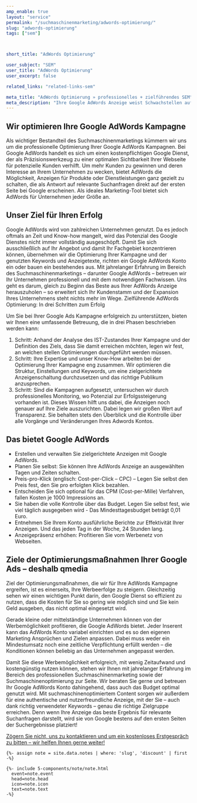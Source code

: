 ```yaml
---
amp_enable: true
layout: "service"
permalink: "/suchmaschinenmarketing/adwords-optimierung/"
slug: "adwords-optimierung"
tags: ["sem"]



short_title: "AdWords Optimierung"

user_subject: "SEM"
user_title: "AdWords Optimierung"
user_excerpt: false

related_links: "related-links-sem"

meta_title: "AdWords Optimierung » professionelles + zielführendes SEM"
meta_description: "Ihre Google AdWords Anzeige weist Schwachstellen auf? Analyse, Zieldefinition und Optimierung ► wir verhelfen Ihrer Anzeige zum Erfolg! Alle Infos hier ✓ Keyword: Google AdWords"
---
```


## Wir optimieren Ihre Google AdWords Kampagne
Als wichtiger Bestandteil des Suchmaschinenmarketings kümmern wir uns um die professionelle Optimierung Ihrer Google AdWords Kampagnen. Bei Google AdWords handelt es sich um einen kostenpflichtigen Google Dienst, der als Präzisionswerkzeug zu einer optimalen Sichtbarkeit Ihrer Webseite für potenzielle Kunden verhilft. Um mehr Kunden zu gewinnen und deren Interesse an Ihrem Unternehmen zu wecken, bietet AdWords die Möglichkeit, Anzeigen für Produkte oder Dienstleistungen ganz gezielt zu schalten, die als Antwort auf relevante Suchanfragen direkt auf der ersten Seite bei Google erscheinen. Als ideales Marketing-Tool bietet sich AdWords für Unternehmen jeder Größe an. 

## Unser Ziel für Ihren Erfolg 
Google AdWords wird von zahlreichen Unternehmen genutzt. Da es jedoch oftmals an Zeit und Know-how mangelt, wird das Potenzial des Google Dienstes nicht immer vollständig ausgeschöpft. Damit Sie sich ausschließlich auf Ihr Angebot und damit Ihr Fachgebiet konzentrieren können, übernehmen wir die Optimierung Ihrer Kampagne und der genutzten Keywords und Anzeigetexte, richten ein Google AdWords Konto ein oder bauen ein bestehendes aus. Mit jahrelanger Erfahrung im Bereich des Suchmaschinenmarketings – darunter Google AdWords – betreuen wir Ihr Unternehmen professionell und mit dem notwendigen Fachwissen. Uns geht es darum, gleich zu Beginn das Beste aus Ihrer AdWords Anzeige herauszuholen – so erweitert sich Ihr Kundenstamm und der Expansion Ihres Unternehmens steht nichts mehr im Wege. 
Zielführende AdWords Optimierung: In drei Schritten zum Erfolg 

Um Sie bei Ihrer Google Ads Kampagne erfolgreich zu unterstützen, bieten wir Ihnen eine umfassende Betreuung, die in drei Phasen beschrieben werden kann:
1.	Schritt: Anhand der Analyse des IST-Zustandes Ihrer Kampagne und der Definition des Ziels, dass Sie damit erreichen möchten, legen wir fest, an welchen stellen Optimierungen durchgeführt werden müssen. 
2.	Schritt: Ihre Expertise und unser Know-How arbeiten bei der Optimierung Ihrer Kampagne eng zusammen. Wir optimieren die Struktur, Einstellungen und Keywords, um eine zielgerichtete Anzeigenschaltung durchzusetzen und das richtige Publikum anzusprechen. 
3.	Schritt: Sind die Kampagnen aufgesetzt, untersuchen wir durch professionelles Monitoring, wo Potenzial zur Erfolgssteigerung vorhanden ist. Dieses Wissen hilft uns dabei, die Anzeigen noch genauer auf Ihre Ziele auszurichten. Dabei legen wir großen Wert auf Transparenz. Sie behalten stets den Überblick und die Kontrolle über alle Vorgänge und Veränderungen Ihres Adwords Kontos. 


## Das bietet Google AdWords
 * Erstellen und verwalten Sie zielgerichtete Anzeigen mit Google AdWords. 
 * Planen Sie selbst: Sie können Ihre AdWords Anzeige an ausgewählten Tagen und Zeiten schalten. 
 * Preis-pro-Klick (englisch: Cost-per-Click – CPC) – Legen Sie selbst den Preis fest, den Sie pro erfolgten Klick bezahlen. 
 * Entscheiden Sie sich optional für das CPM (Cost-per-Mille) Verfahren, fallen Kosten je 1000 Impressions an.
 * Sie haben die volle Kontrolle über das Budget. Legen Sie selbst fest, wie viel täglich ausgegeben wird - Das Mindesttagesbudget beträgt 0,01 Euro.
 * Entnehmen Sie Ihrem Konto ausführliche Berichte zur Effektivität Ihrer Anzeigen. Und das jeden Tag in der Woche, 24 Stunden lang. 
 * Anzeigepräsenz erhöhen: Profitieren Sie vom Werbenetz von Webseiten. 

## Ziele der Optimierungsmaßnahmen Ihrer Google Ads – deshalb qmedia
Ziel der Optimierungsmaßnahmen, die wir für Ihre AdWords Kampagne ergreifen, ist es einerseits, Ihre Werbeerfolge zu steigern. Gleichzeitig sehen wir einen wichtigen Punkt darin, den Google Dienst so effizient zu nutzen, dass die Kosten für Sie so gering wie möglich sind und Sie kein Geld ausgeben, das nicht optimal eingesetzt wird.  

Gerade kleine oder mittelständige Unternehmen können von der Werbemöglichkeit profitieren, die Google AdWords bietet. Jeder Inserent kann das AdWords Konto variabel einrichten und es so den eigenen Marketing Ansprüchen und Zielen anpassen. Dabei muss weder ein Mindestumsatz noch eine zeitliche Verpflichtung erfüllt werden – die Konditionen können beliebig an das Unternehmen angepasst werden.  

Damit Sie diese Werbemöglichkeit erfolgreich, mit wenig Zeitaufwand und kostengünstig nutzen können, stehen wir Ihnen mit jahrelanger Erfahrung im Bereich des professionellen Suchmaschinenmarketing sowie der Suchmaschinenoptimierung zur Seite. Wir beraten Sie gerne und betreuen Ihr Google AdWords Konto dahingehend, dass auch das Budget optimal genutzt wird. Mit suchmaschinenoptimiertem Content sorgen wir außerdem für eine authentische und nutzerfreundliche Anzeige, mit der Sie – auch dank richtig verwendeter Keywords – genau die richtige Zielgruppe erreichen. Denn wenn Ihre Anzeige das beste Ergebnis für relevante Suchanfragen darstellt, wird sie von Google bestens auf den ersten Seiten der Suchergebnisse platziert!  

[Zögern Sie nicht, uns zu kontaktieren und um ein kostenloses Erstgespräch zu bitten – wir helfen Ihnen gerne weiter!](/kontakt/) 

<div class="h-ArticleExclude h-ArticleExclude--indent h-ArticleExclude--sm" markdown="0">

    {%- assign note = site.data.notes | where: 'slug', 'discount' | first -%}

    {%- include 5-components/note/note.html
      event=note.event
      head=note.head
      icon=note.icon
      text=note.text
    -%}

</div>

